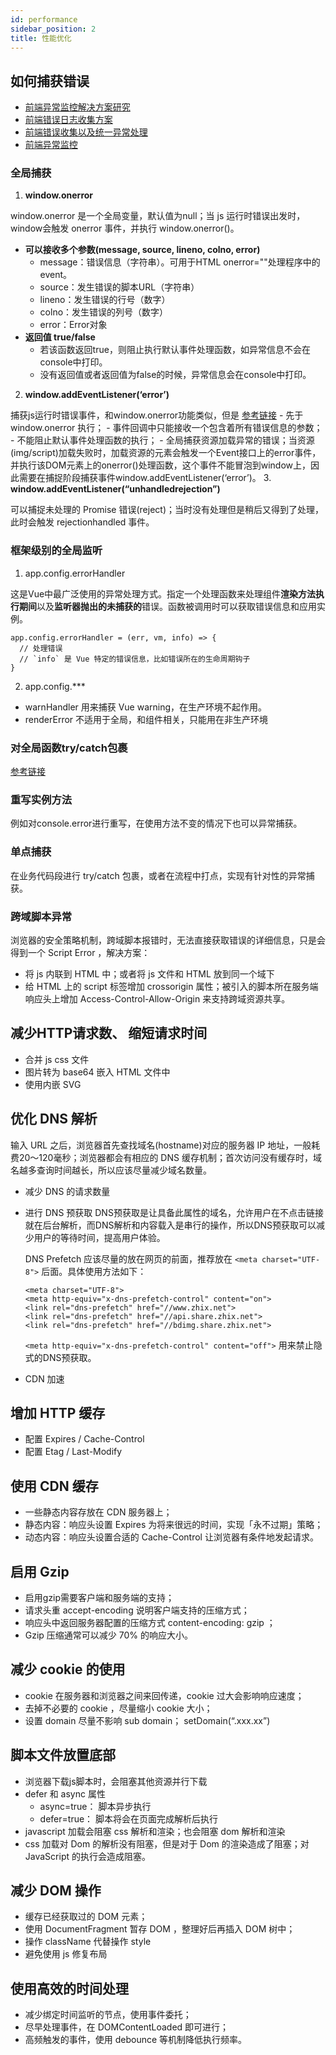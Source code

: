 ```yaml
---
id: performance
sidebar_position: 2
title: 性能优化
---
```


## 如何捕获错误
- [前端异常监控解决方案研究](https://cdc.tencent.com/2018/09/13/frontend-exception-monitor-research/)
- [前端错误日志收集方案](https://juejin.cn/post/6844903700272513031)
- [前端错误收集以及统一异常处理](https://juejin.cn/post/6844903709323837454)
- [前端异常监控](https://juejin.cn/post/6844903641619365902)
### 全局捕获
1. **window.onerror**

  window.onerror 是一个全局变量，默认值为null；当 js 运行时错误出发时，window会触发 onerror 事件，并执行 window.onerror()。
  - **可以接收多个参数(message, source, lineno, colno, error)**
    - message：错误信息（字符串）。可用于HTML onerror=""处理程序中的event。
    - source：发生错误的脚本URL（字符串）
    - lineno：发生错误的行号（数字）
    - colno：发生错误的列号（数字）
    - error：Error对象
  - **返回值 true/false**
    - 若该函数返回true，则阻止执行默认事件处理函数，如异常信息不会在console中打印。
    - 没有返回值或者返回值为false的时候，异常信息会在console中打印。
2. **window.addEventListener(‘error’)** 

  捕获js运行时错误事件，和window.onerror功能类似，但是 [参考链接](https://segmentfault.com/a/1190000023259434)
    - 先于 window.onerror 执行；
    - 事件回调中只能接收一个包含着所有错误信息的参数；
    - 不能阻止默认事件处理函数的执行；
    - 全局捕获资源加载异常的错误；当资源(img/script)加载失败时，加载资源的元素会触发一个Event接口上的error事件，并执行该DOM元素上的onerror()处理函数，这个事件不能冒泡到window上，因此需要在捕捉阶段捕获事件window.addEventListener(‘error’)。
3. **window.addEventListener(“unhandledrejection”)**

  可以捕捉未处理的 Promise 错误(reject)；当时没有处理但是稍后又得到了处理，此时会触发 rejectionhandled 事件。

### 框架级别的全局监听
1. app.config.errorHandler

  这是Vue中最广泛使用的异常处理方式。指定一个处理函数来处理组件**渲染方法执行期间**以及**监听器抛出的未捕获的**错误。函数被调用时可以获取错误信息和应用实例。
  ```
  app.config.errorHandler = (err, vm, info) => {
    // 处理错误
    // `info` 是 Vue 特定的错误信息，比如错误所在的生命周期钩子
  }
  ```
2. app.config.***
  - warnHandler 用来捕获 Vue warning，在生产环境不起作用。
  - renderError 不适用于全局，和组件相关，只能用在非生产环境

### 对全局函数try/catch包裹
[参考链接](https://blog.csdn.net/github_38823514/article/details/74178347)

### 重写实例方法
  例如对console.error进行重写，在使用方法不变的情况下也可以异常捕获。

### 单点捕获
  在业务代码段进行 try/catch 包裹，或者在流程中打点，实现有针对性的异常捕获。

### 跨域脚本异常
  浏览器的安全策略机制，跨域脚本报错时，无法直接获取错误的详细信息，只是会得到一个 Script Error ，解决方案：
  - 将 js 内联到 HTML 中；或者将 js 文件和 HTML 放到同一个域下
  - 给 HTML 上的 script 标签增加 crossorigin 属性；被引入的脚本所在服务端响应头上增加 Access-Control-Allow-Origin 来支持跨域资源共享。

## 减少HTTP请求数、 缩短请求时间
- 合并 js css 文件
- 图片转为 base64 嵌入 HTML 文件中
- 使用内嵌 SVG

## 优化 DNS 解析
输入 URL 之后，浏览器首先查找域名(hostname)对应的服务器 IP 地址，一般耗费20～120毫秒；浏览器都会有相应的 DNS 缓存机制；首次访问没有缓存时，域名越多查询时间越长，所以应该尽量减少域名数量。
- 减少 DNS 的请求数量
- 进行 DNS 预获取
  DNS预获取是让具备此属性的域名，允许用户在不点击链接就在后台解析，而DNS解析和内容载入是串行的操作，所以DNS预获取可以减少用户的等待时间，提高用户体验。

  DNS Prefetch 应该尽量的放在网页的前面，推荐放在 `<meta charset="UTF-8">` 后面。具体使用方法如下：
  ```
  <meta charset="UTF-8">
  <meta http-equiv="x-dns-prefetch-control" content="on">
  <link rel="dns-prefetch" href="//www.zhix.net">
  <link rel="dns-prefetch" href="//api.share.zhix.net">
  <link rel="dns-prefetch" href="//bdimg.share.zhix.net">
  ```

  `<meta http-equiv="x-dns-prefetch-control" content="off">` 用来禁止隐式的DNS预获取。
- CDN 加速

## 增加 HTTP 缓存
- 配置 Expires / Cache-Control 
- 配置 Etag / Last-Modify

## 使用 CDN 缓存
- 一些静态内容存放在 CDN 服务器上；
- 静态内容：响应头设置 Expires 为将来很远的时间，实现「永不过期」策略；
- 动态内容：响应头设置合适的 Cache-Control 让浏览器有条件地发起请求。

## 启用 Gzip 
- 启用gzip需要客户端和服务端的支持；
- 请求头重 accept-encoding 说明客户端支持的压缩方式；
- 响应头中返回服务器配置的压缩方式 content-encoding: gzip ；
- Gzip 压缩通常可以减少 70% 的响应大小。

## 减少 cookie 的使用
- cookie 在服务器和浏览器之间来回传递，cookie 过大会影响响应速度；
- 去掉不必要的 cookie ，尽量缩小 cookie 大小；
- 设置 domain 尽量不影响 sub domain； setDomain(“.xxx.xx”)

## 脚本文件放置底部
- 浏览器下载js脚本时，会阻塞其他资源并行下载
- defer 和 async 属性
  - async=true： 脚本异步执行
  - defer=true： 脚本将会在页面完成解析后执行
- javascript 加载会阻塞 css 解析和渲染；也会阻塞 dom 解析和渲染
- css 加载对 Dom 的解析没有阻塞，但是对于 Dom 的渲染造成了阻塞；对 JavaScript 的执行会造成阻塞。

## 减少 DOM 操作
- 缓存已经获取过的 DOM 元素；
- 使用 DocumentFragment 暂存 DOM ，整理好后再插入 DOM 树中；
- 操作 className 代替操作 style
- 避免使用 js 修复布局

## 使用高效的时间处理
- 减少绑定时间监听的节点，使用事件委托；
- 尽早处理事件，在 DOMContentLoaded 即可进行；
- 高频触发的事件，使用 debounce 等机制降低执行频率。
